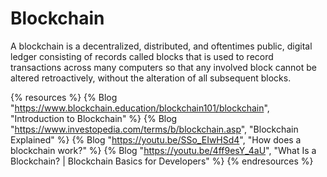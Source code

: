 # Blockchain

A blockchain is a decentralized, distributed, and oftentimes public, digital ledger consisting of records called blocks that is used to record transactions across many computers so that any involved block cannot be altered retroactively, without the alteration of all subsequent blocks.

{% resources %}
  {% Blog "https://www.blockchain.education/blockchain101/blockchain", "Introduction to Blockchain" %}
  {% Blog "https://www.investopedia.com/terms/b/blockchain.asp", "Blockchain Explained" %}
  {% Blog "https://youtu.be/SSo_EIwHSd4", "How does a blockchain work?" %}
  {% Blog "https://youtu.be/4ff9esY_4aU", "What Is a Blockchain? | Blockchain Basics for Developers" %}
{% endresources %}
